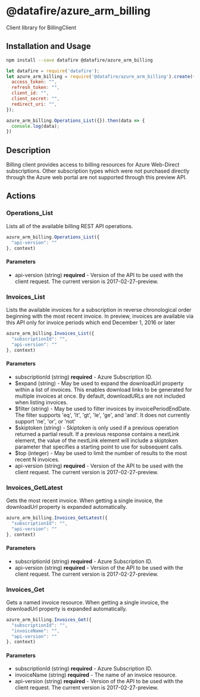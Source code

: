 # @datafire/azure_arm_billing

Client library for BillingClient

## Installation and Usage
```bash
npm install --save datafire @datafire/azure_arm_billing
```

```js
let datafire = require('datafire');
let azure_arm_billing = require('@datafire/azure_arm_billing').create({
  access_token: "",
  refresh_token: "",
  client_id: "",
  client_secret: "",
  redirect_uri: "",
});

azure_arm_billing.Operations_List({}).then(data => {
  console.log(data);
})
```

## Description
Billing client provides access to billing resources for Azure Web-Direct subscriptions. Other subscription types which were not purchased directly through the Azure web portal are not supported through this preview API.

## Actions
### Operations_List
Lists all of the available billing REST API operations.


```js
azure_arm_billing.Operations_List({
  "api-version": ""
}, context)
```

#### Parameters
* api-version (string) **required** - Version of the API to be used with the client request. The current version is 2017-02-27-preview.

### Invoices_List
Lists the available invoices for a subscription in reverse chronological order beginning with the most recent invoice. In preview, invoices are available via this API only for invoice periods which end December 1, 2016 or later


```js
azure_arm_billing.Invoices_List({
  "subscriptionId": "",
  "api-version": ""
}, context)
```

#### Parameters
* subscriptionId (string) **required** - Azure Subscription ID.
* $expand (string) - May be used to expand the downloadUrl property within a list of invoices. This enables download links to be generated for multiple invoices at once. By default, downloadURLs are not included when listing invoices.
* $filter (string) - May be used to filter invoices by invoicePeriodEndDate. The filter supports 'eq', 'lt', 'gt', 'le', 'ge', and 'and'. It does not currently support 'ne', 'or', or 'not'
* $skiptoken (string) - Skiptoken is only used if a previous operation returned a partial result. If a previous response contains a nextLink element, the value of the nextLink element will include a skiptoken parameter that specifies a starting point to use for subsequent calls.
* $top (integer) - May be used to limit the number of results to the most recent N invoices.
* api-version (string) **required** - Version of the API to be used with the client request. The current version is 2017-02-27-preview.

### Invoices_GetLatest
Gets the most recent invoice. When getting a single invoice, the downloadUrl property is expanded automatically.


```js
azure_arm_billing.Invoices_GetLatest({
  "subscriptionId": "",
  "api-version": ""
}, context)
```

#### Parameters
* subscriptionId (string) **required** - Azure Subscription ID.
* api-version (string) **required** - Version of the API to be used with the client request. The current version is 2017-02-27-preview.

### Invoices_Get
Gets a named invoice resource. When getting a single invoice, the downloadUrl property is expanded automatically.


```js
azure_arm_billing.Invoices_Get({
  "subscriptionId": "",
  "invoiceName": "",
  "api-version": ""
}, context)
```

#### Parameters
* subscriptionId (string) **required** - Azure Subscription ID.
* invoiceName (string) **required** - The name of an invoice resource.
* api-version (string) **required** - Version of the API to be used with the client request. The current version is 2017-02-27-preview.

